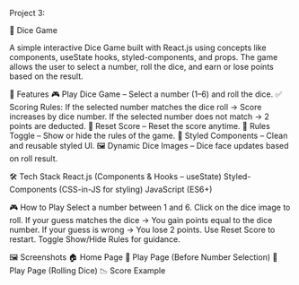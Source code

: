 Project 3:

🎲 Dice Game 

A simple interactive Dice Game built with React.js using concepts like components, useState hooks, styled-components, and props.
The game allows the user to select a number, roll the dice, and earn or lose points based on the result.

🚀 Features
🎮 Play Dice Game – Select a number (1–6) and roll the dice.
✅ Scoring Rules:
If the selected number matches the dice roll → Score increases by dice number.
If the selected number does not match → 2 points are deducted.
🔄 Reset Score – Reset the score anytime.
📖 Rules Toggle – Show or hide the rules of the game.
🎨 Styled Components – Clean and reusable styled UI.
🖼️ Dynamic Dice Images – Dice face updates based on roll result.

🛠️ Tech Stack
React.js (Components & Hooks – useState)
Styled-Components (CSS-in-JS for styling)
JavaScript (ES6+)


🎮 How to Play
Select a number between 1 and 6.
Click on the dice image to roll.
If your guess matches the dice → You gain points equal to the dice number.
If your guess is wrong → You lose 2 points.
Use Reset Score to restart.
Toggle Show/Hide Rules for guidance.

🖼️ Screenshots
🏠 Home Page
🎲 Play Page (Before Number Selection)
🎲 Play Page (Rolling Dice)
📉 Score Example



